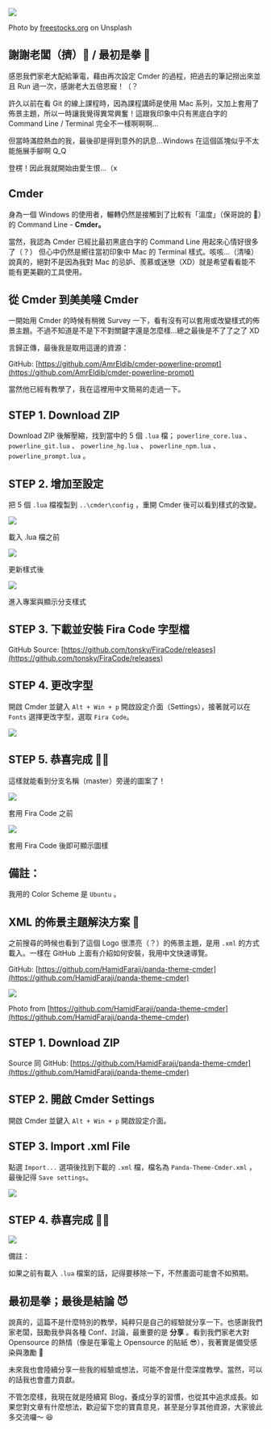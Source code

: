 ![](https://images.unsplash.com/photo-1526045405698-cf8b8acc4aaf?ixlib=rb-1.2.1&ixid=eyJhcHBfaWQiOjEyMDd9&auto=format&fit=crop&w=1351&q=80)

Photo by [freestocks.org](http://freestocks.org/) on Unsplash

## 謝謝老闆（擠）🙏 / 最初是拳 👊

感恩我們家老大配給筆電，藉由再次設定 Cmder 的過程，把過去的筆記撈出來並且 Run 過一次，感謝老大五倍恩寵！（？

許久以前在看 Git 的線上課程時，因為課程講師是使用 Mac 系列，又加上套用了佈景主題，所以一時讓我覺得異常興奮！這跟我印象中只有黑底白字的 Command Line / Terminal 完全不一樣啊啊啊...

但當時滿腔熱血的我，最後卻是得到意外的訊息...Windows 在這個區塊似乎不太能施展手腳啊 Q_Q

登楞！因此我就開始由愛生恨...（x

## Cmder

身為一個 Windows 的使用者，輾轉仍然是接觸到了比較有「溫度」（保哥說的 🤣）的 Command Line - **Cmder。**

當然，我認為 Cmder 已經比最初黑底白字的 Command Line 用起來心情好很多了（？） 但心中仍然是嚮往當初印象中 Mac 的 Terminal 樣式。咳咳...（清嗓） 說真的，絕對不是因為我對 Mac 的忌妒、羨慕或迷戀（XD）就是希望看看能不能有更美觀的工具使用。

## 從 Cmder 到美美噠 Cmder

一開始用 Cmder 的時候有稍微 Survey 一下，看有沒有可以套用或改變樣式的佈景主題。不過不知道是不是下不對關鍵字還是怎麼樣...總之最後是不了了之了 XD

言歸正傳，最後我是取用這邊的資源：

GitHub: [https://github.com/AmrEldib/cmder-powerline-prompt](https://github.com/AmrEldib/cmder-powerline-prompt)

當然他已經有教學了，我在這裡用中文簡易的走過一下。

## STEP 1. Download ZIP

Download ZIP 後解壓縮，找到當中的 5 個 `.lua` 檔； `powerline_core.lua` 、 `powerline_git.lua` 、 `powerline_hg.lua` 、 `powerline_npm.lua` 、 `powerline_prompt.lua` 。

## STEP 2. 增加至設定

把 5 個 `.lua` 檔複製到 `..\cmder\config` ，重開 Cmder 後可以看到樣式的改變。

![](/images/cmder_original.png)

載入 .lua 檔之前

![](/images/cmder_lua.png)

更新樣式後

![](/images/cmder_lua_project.png)

進入專案與顯示分支樣式

## STEP 3. 下載並安裝 Fira Code 字型檔

GitHub Source: [https://github.com/tonsky/FiraCode/releases](https://github.com/tonsky/FiraCode/releases)

## STEP 4. 更改字型

開啟 Cmder 並鍵入 `Alt + Win + p` 開啟設定介面（Settings），接著就可以在 `Fonts` 選擇更改字型，選取 `Fira Code`。

![](/images/settings.png)

## STEP 5. 恭喜完成 👏🎉

這樣就能看到分支名稱（master）旁邊的圖案了！

![](/images/before_firacode.png)

套用 Fira Code 之前

![](/images/after_firacode.png)

套用 Fira Code 後即可顯示圖樣

## 備註：

我用的 Color Scheme 是 `Ubuntu` 。

## XML 的佈景主題解決方案 🐼

之前搜尋的時候也看到了這個 Logo 很漂亮（？）的佈景主題，是用 `.xml` 的方式載入。一樣在 GitHub 上面有介紹如何安裝，我用中文快速導覽。

GitHub: [https://github.com/HamidFaraji/panda-theme-cmder](https://github.com/HamidFaraji/panda-theme-cmder)

![](/images/panda_logo.png)

Photo from [https://github.com/HamidFaraji/panda-theme-cmder](https://github.com/HamidFaraji/panda-theme-cmder)

## STEP 1. Download ZIP

Source 同 GitHub: [https://github.com/HamidFaraji/panda-theme-cmder](https://github.com/HamidFaraji/panda-theme-cmder)

## STEP 2. 開啟 Cmder Settings

開啟 Cmder 並鍵入 `Alt + Win + p` 開啟設定介面。

## STEP 3. Import .xml File

點選 `Import...` 選項後找到下載的 `.xml` 檔，檔名為 `Panda-Theme-Cmder.xml` ，最後記得 `Save settings`。

![](/images/save_settings.png)

## STEP 4. 恭喜完成 👏🎊

![](/images/after_save_settings.png)

備註：

如果之前有載入 `.lua` 檔案的話，記得要移除一下，不然畫面可能會不如預期。

## 最初是拳；最後是結論 😈

說真的，這篇不是什麼特別的教學，純粹只是自己的經驗就分享一下。也感謝我們家老闆，鼓勵我參與各種 Conf、討論，最重要的是 **分享** 。看到我們家老大對 Opensource 的熱情（像是在筆電上 Opensource 的貼紙 😎），我著實是備受感染與激勵 💪

未來我也會陸續分享一些我的經驗或想法，可能不會是什麼深度教學。當然，可以的話我也會盡力貢獻。

不管怎麼樣，我現在就是陸續寫 Blog，養成分享的習慣，也從其中追求成長。如果您對文章有什麼想法，歡迎留下您的寶貴意見，甚至是分享其他資源，大家彼此多交流囉～ 😆